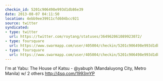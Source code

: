 ```yaml
---
checkin_id: 5201c906498e993d1db86e39
date: 2013-08-07 04:11:50
location: 4ebb9ee39911cfd604bcc921
source: twitter
syndicated:
- type: twitter
  url: https://twitter.com/roytang/statuses/364962061089923072/
- type: foursquare
  url: https://www.swarmapp.com/user/405004/checkin/5201c906498e993d1db86e39?s=JyxDxoiiUZVzo4IgsRhGWvq20Tg&ref=tw
- type: foursquare
  url: https://www.swarmapp.com/user/405004/checkin/5201c906498e993d1db86e39?s=JyxDxoiiUZVzo4IgsRhGWvq20Tg&ref=tw
---
```


I'm at Yabu: The House of Katsu - @yabuph (Mandaluyong City, Metro Manila) w/ 2 others http://4sq.com/1993mYP